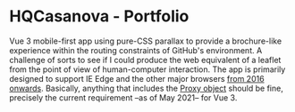 # HQCasanova - Portfolio

Vue 3 mobile-first app using pure-CSS parallax to provide a brochure-like experience within the routing constraints of GitHub's environment. A challenge of sorts to see if I could produce the web equivalent of a leaflet from the point of view of human-computer interaction. The app is primarily designed to support IE Edge and the other major browsers [from 2016 onwards](.browserslistrc). Basically, anything that includes the [Proxy object](https://caniuse.com/proxy) should be fine, precisely the current requirement –as of May 2021– for Vue 3.
